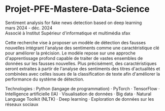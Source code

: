 # Projet-PFE-Mastere-Data-Science
Sentiment analysis for fake news detection based on deep learning                                                                
mars 2024 - déc. 2024                                                                                                                     
Associé à Institut Supérieur d'informatique et multimédia sfax                                                                                             
                                                                                                                                       
Cette recherche vise à proposer un modèle de détection des fausses nouvelles intégrant l'analyse des sentiments comme une caractéristique clé pour améliorer la précision. Le modèle repose sur une approche d'apprentissage profond capable de traiter de vastes ensembles de données sur les fausses nouvelles. Plus précisément, des caractéristiques seront extraites à partir de l'analyse des sentiments des titres d'actualités et combinées avec celles issues de la classification de texte afin d'améliorer la performance du système de détection.
                                                                                                                                          
Technologies : Python (langage de programmation) · PyTorch · TensorFlow · Intelligence artificielle (IA) · Visualisation de données · Big data · Natural Language Toolkit (NLTK) · Deep learning · Exploration de données sur les réseaux sociaux
